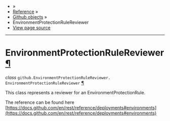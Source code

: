 - »
- [Reference](https://pygithub.readthedocs.io/en/stable/reference.html) »
- [Github objects](https://pygithub.readthedocs.io/en/stable/github_objects.html) »
- EnvironmentProtectionRuleReviewer
- [View page source](https://pygithub.readthedocs.io/en/stable/_sources/github_objects/EnvironmentProtectionRuleReviewer.rst.txt)

* * *

# EnvironmentProtectionRuleReviewer [¶](https://pygithub.readthedocs.io/en/stable/github_objects/EnvironmentProtectionRuleReviewer.html\#environmentprotectionrulereviewer "Permalink to this headline")

_class_ `github.EnvironmentProtectionRuleReviewer.` `EnvironmentProtectionRuleReviewer` [¶](https://pygithub.readthedocs.io/en/stable/github_objects/EnvironmentProtectionRuleReviewer.html#github.EnvironmentProtectionRuleReviewer.EnvironmentProtectionRuleReviewer "Permalink to this definition")

This class represents a reviewer for an EnvironmentProtectionRule.

The reference can be found here
[https://docs.github.com/en/rest/reference/deployments#environments](https://docs.github.com/en/rest/reference/deployments#environments)